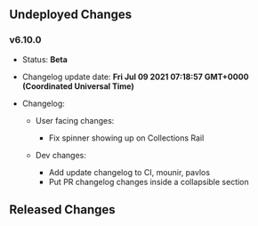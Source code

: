 ## Undeployed Changes

### v6.10.0

- Status: **Beta**
- Changelog update date: **Fri Jul 09 2021 07:18:57 GMT+0000 (Coordinated Universal Time)**
- Changelog:

  - User facing changes:

    - Fix spinner showing up on Collections Rail

  - Dev changes:
    - Add update changelog to CI, mounir, pavlos
    - Put PR changelog changes inside a collapsible section

<!-- DO NOT CHANGE -->

## Released Changes
